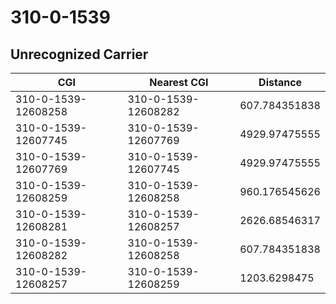 # 310-0-1539
## Unrecognized Carrier


| CGI | Nearest CGI | Distance |
|-----|-------------|----------|
| 310-0-1539-12608258 | 310-0-1539-12608282 | 607.784351838 |
| 310-0-1539-12607745 | 310-0-1539-12607769 | 4929.97475555 |
| 310-0-1539-12607769 | 310-0-1539-12607745 | 4929.97475555 |
| 310-0-1539-12608259 | 310-0-1539-12608258 | 960.176545626 |
| 310-0-1539-12608281 | 310-0-1539-12608257 | 2626.68546317 |
| 310-0-1539-12608282 | 310-0-1539-12608258 | 607.784351838 |
| 310-0-1539-12608257 | 310-0-1539-12608259 | 1203.6298475 |

